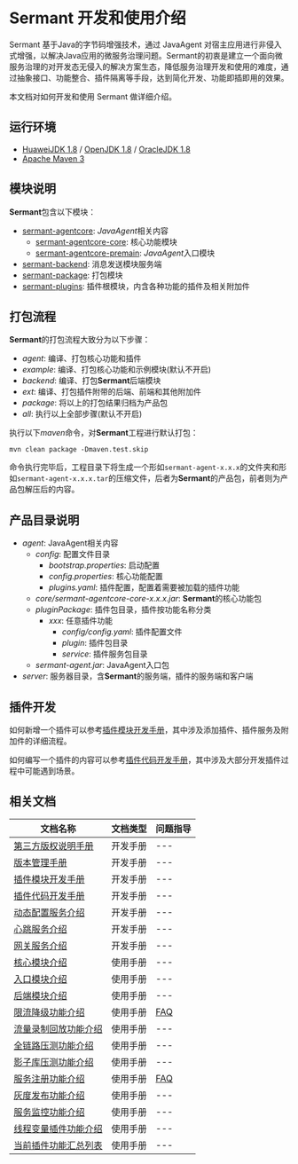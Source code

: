 # Sermant 开发和使用介绍

Sermant 基于Java的字节码增强技术，通过 JavaAgent 对宿主应用进行非侵入式增强，以解决Java应用的微服务治理问题。Sermant的初衷是建立一个面向微服务治理的对开发态无侵入的解决方案生态，降低服务治理开发和使用的难度，通过抽象接口、功能整合、插件隔离等手段，达到简化开发、功能即插即用的效果。

本文档对如何开发和使用 Sermant 做详细介绍。

## 运行环境

- [HuaweiJDK 1.8](https://gitee.com/openeuler/bishengjdk-8) / [OpenJDK 1.8](https://github.com/openjdk/jdk) / [OracleJDK 1.8](https://www.oracle.com/java/technologies/downloads/)
- [Apache Maven 3](https://maven.apache.org/download.cgi)

## 模块说明

**Sermant**包含以下模块：

- [sermant-agentcore](../sermant-agentcore): *JavaAgent*相关内容
  - [sermant-agentcore-core](../sermant-agentcore/sermant-agentcore-core): 核心功能模块
  - [sermant-agentcore-premain](../sermant-agentcore/sermant-agentcore-premain): *JavaAgent*入口模块
- [sermant-backend](../sermant-backend): 消息发送模块服务端
- [sermant-package](../sermant-package): 打包模块
- [sermant-plugins](../sermant-plugins): 插件根模块，内含各种功能的插件及相关附加件

## 打包流程

**Sermant**的打包流程大致分为以下步骤：

- *agent*: 编译、打包核心功能和插件
- *example*: 编译、打包核心功能和示例模块(默认不开启)
- *backend*: 编译、打包**Sermant**后端模块
- *ext*: 编译、打包插件附带的后端、前端和其他附加件
- *package*: 将以上的打包结果归档为产品包
- *all*: 执行以上全部步骤(默认不开启)

执行以下*maven*命令，对**Sermant**工程进行默认打包：

```shell
mvn clean package -Dmaven.test.skip
```

命令执行完毕后，工程目录下将生成一个形如`sermant-agent-x.x.x`的文件夹和形如`sermant-agent-x.x.x.tar`的压缩文件，后者为**Sermant**的产品包，前者则为产品包解压后的内容。

## 产品目录说明

- *agent*: JavaAgent相关内容
  - *config*: 配置文件目录
    - *bootstrap.properties*: 启动配置
    - *config.properties*: 核心功能配置
    - *plugins.yaml*: 插件配置，配置着需要被加载的插件功能
  - *core/sermant-agentcore-core-x.x.x.jar*: **Sermant**的核心功能包
  - *pluginPackage*: 插件包目录，插件按功能名称分类
    - *xxx*: 任意插件功能
      - *config/config.yaml*: 插件配置文件
      - *plugin*: 插件包目录
      - *service*: 插件服务包目录
  - *sermant-agent.jar*: JavaAgent入口包
- *server*: 服务器目录，含**Sermant**的服务端，插件的服务端和客户端

## 插件开发

如何新增一个插件可以参考[插件模块开发手册](dev-guide/dev_plugin_module.md)，其中涉及添加插件、插件服务及附加件的详细流程。

如何编写一个插件的内容可以参考[插件代码开发手册](dev-guide/dev_plugin_code.md)，其中涉及大部分开发插件过程中可能遇到场景。

## 相关文档

|文档名称|文档类型|问题指导|
|---|---|---|
|[第三方版权说明手册](dev-guide/third_party_copyright.md)|开发手册|---|
|[版本管理手册](dev-guide/version_manage.md)|开发手册|---|
|[插件模块开发手册](dev-guide/dev_plugin_module.md)|开发手册|---|
|[插件代码开发手册](dev-guide/dev_plugin_code.md)|开发手册|---|
|[动态配置服务介绍](dev-guide/service_dynamicconfig.md)|开发手册|---|
|[心跳服务介绍](dev-guide/service_heartbeat.md)|开发手册|---|
|[网关服务介绍](dev-guide/service_send.md)|开发手册|---|
|[核心模块介绍](user-guide/agentcore.md)|使用手册|---|
|[入口模块介绍](user-guide/entrance.md)|使用手册|---|
|[后端模块介绍](user-guide/backend.md)|使用手册|---|
|[限流降级功能介绍](user-guide/flowcontrol/flowcontrol.md)|使用手册|[FAQ](user-guide/flowcontrol/FAQ.md)|
|[流量录制回放功能介绍](user-guide/flowrecord/document.md)|使用手册|---|
|[全链路压测功能介绍](user-guide/hercules/document.md)|使用手册|---|
|[影子库压测功能介绍](user-guide/online-stresstest/document.md)|使用手册|---|
|[服务注册功能介绍](user-guide/registry/document.md)|使用手册|[FAQ](user-guide/registry/FAQ.md)|
|[灰度发布功能介绍](user-guide/route/document.md)|使用手册|---|
|[服务监控功能介绍](user-guide/server-monitor/document.md)|使用手册|---|
|[线程变量插件功能介绍](user-guide/threadlocal/document.md)|使用手册|---|
|[当前插件功能汇总列表](user-guide/feature-list.md)|使用手册|---|